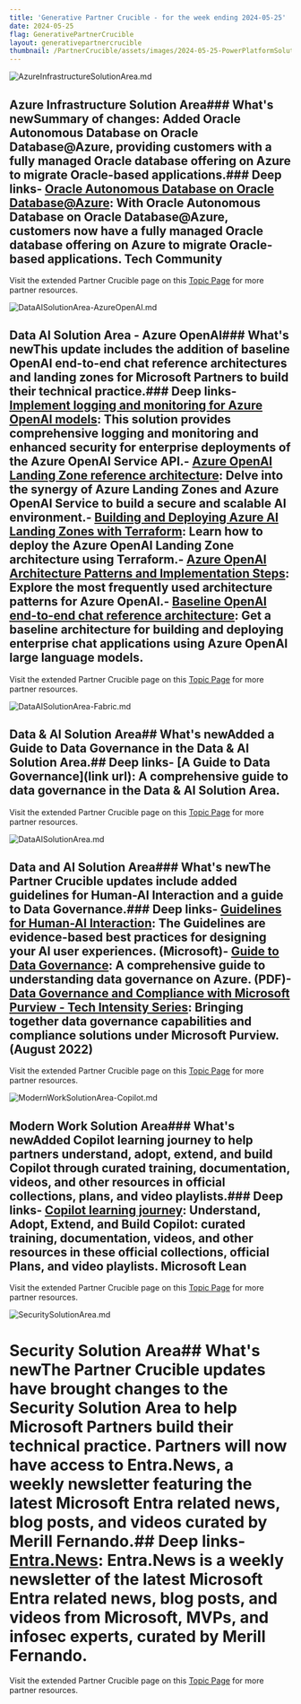 ```yaml
---
title: 'Generative Partner Crucible - for the week ending 2024-05-25'
date: 2024-05-25
flag: GenerativePartnerCrucible
layout: generativepartnercrucible
thumbnail: /PartnerCrucible/assets/images/2024-05-25-PowerPlatformSolutionArea.md-image.png
---
```

![ AzureInfrastructureSolutionArea.md ]( /PartnerCrucible/assets/images/2024-05-25-AzureInfrastructureSolutionArea.md-image.png )
## Azure Infrastructure Solution Area### What's newSummary of changes: Added Oracle Autonomous Database on Oracle Database@Azure, providing customers with a fully managed Oracle database offering on Azure to migrate Oracle-based applications.### Deep links- [Oracle Autonomous Database on Oracle Database@Azure](https://techcommunity.microsoft.com/t5/oracle-on-azure-blog/innovate-with-oracle-autonomous-database-on-oracle-database/ba-p/4146669): With Oracle Autonomous Database on Oracle Database@Azure, customers now have a fully managed Oracle database offering on Azure to migrate Oracle-based applications. Tech Community

Visit the extended Partner Crucible page on this [Topic Page](https://lagimik.github.io/PartnerCrucible/AzureInfrastructureSolutionArea) for more partner resources.

![ DataAISolutionArea-AzureOpenAI.md ]( /PartnerCrucible/assets/images/2024-05-25-DataAISolutionArea-AzureOpenAI.md-image.png )
## Data AI Solution Area - Azure OpenAI### What's newThis update includes the addition of baseline OpenAI end-to-end chat reference architectures and landing zones for Microsoft Partners to build their technical practice.### Deep links- [Implement logging and monitoring for Azure OpenAI models](https://learn.microsoft.com/en-us/azure/architecture/example-scenario/ai/log-monitor-azure-openai): This solution provides comprehensive logging and monitoring and enhanced security for enterprise deployments of the Azure OpenAI Service API.- [Azure OpenAI Landing Zone reference architecture](https://techcommunity.microsoft.com/t5/azure-architecture-blog/azure-openai-landing-zone-reference-architecture/ba-p/3882102): Delve into the synergy of Azure Landing Zones and Azure OpenAI Service to build a secure and scalable AI environment.- [Building and Deploying Azure AI Landing Zones with Terraform](https://techcommunity.microsoft.com/t5/azure-architecture-blog/empowering-ai-building-and-deploying-azure-ai-landing-zones-with/ba-p/3891249): Learn how to deploy the Azure OpenAI Landing Zone architecture using Terraform.- [Azure OpenAI Architecture Patterns and Implementation Steps](https://techcommunity.microsoft.com/t5/ai-azure-ai-services-blog/azure-openai-architecture-patterns-and-implementation-steps/ba-p/3979934): Explore the most frequently used architecture patterns for Azure OpenAI.- [Baseline OpenAI end-to-end chat reference architecture](https://learn.microsoft.com/en-us/azure/architecture/ai-ml/architecture/baseline-openai-e2e-chat): Get a baseline architecture for building and deploying enterprise chat applications using Azure OpenAI large language models.

Visit the extended Partner Crucible page on this [Topic Page](https://lagimik.github.io/PartnerCrucible/DataAISolutionArea-AzureOpenAI) for more partner resources.

![ DataAISolutionArea-Fabric.md ]( /PartnerCrucible/assets/images/2024-05-25-DataAISolutionArea-Fabric.md-image.png )
## Data & AI Solution Area## What's newAdded a Guide to Data Governance in the Data & AI Solution Area.## Deep links- [A Guide to Data Governance](link url): A comprehensive guide to data governance in the Data & AI Solution Area.

Visit the extended Partner Crucible page on this [Topic Page](https://lagimik.github.io/PartnerCrucible/DataAISolutionArea-Fabric) for more partner resources.

![ DataAISolutionArea.md ]( /PartnerCrucible/assets/images/2024-05-25-DataAISolutionArea.md-image.png )
## Data and AI Solution Area### What's newThe Partner Crucible updates include added guidelines for Human-AI Interaction and a guide to Data Governance.### Deep links- [Guidelines for Human-AI Interaction](https://www.microsoft.com/en-us/haxtoolkit/ai-guidelines/): The Guidelines are evidence-based best practices for designing your AI user experiences. (Microsoft)- [Guide to Data Governance](./Docs/Guided%20purview%20learning%20path%20-%20CAN%20FY23-%20kickoff.pdf): A comprehensive guide to understanding data governance on Azure. (PDF)- [Data Governance and Compliance with Microsoft Purview - Tech Intensity Series](https://msuspartners.eventbuilder.com/EnablePurview): Bringing together data governance capabilities and compliance solutions under Microsoft Purview. (August 2022)

Visit the extended Partner Crucible page on this [Topic Page](https://lagimik.github.io/PartnerCrucible/DataAISolutionArea) for more partner resources.

![ ModernWorkSolutionArea-Copilot.md ]( /PartnerCrucible/assets/images/2024-05-25-ModernWorkSolutionArea-Copilot.md-image.png )
## Modern Work Solution Area### What's newAdded Copilot learning journey to help partners understand, adopt, extend, and build Copilot through curated training, documentation, videos, and other resources in official collections, plans, and video playlists.### Deep links- [Copilot learning journey](https://learn.microsoft.com/en-us/copilot/): Understand, Adopt, Extend, and Build Copilot: curated training, documentation, videos, and other resources in these official collections, official Plans, and video playlists. Microsoft Lean

Visit the extended Partner Crucible page on this [Topic Page](https://lagimik.github.io/PartnerCrucible/ModernWorkSolutionArea-Copilot) for more partner resources.

![ SecuritySolutionArea.md ]( /PartnerCrucible/assets/images/2024-05-25-SecuritySolutionArea.md-image.png )
# Security Solution Area## What's newThe Partner Crucible updates have brought changes to the Security Solution Area to help Microsoft Partners build their technical practice. Partners will now have access to Entra.News, a weekly newsletter featuring the latest Microsoft Entra related news, blog posts, and videos curated by Merill Fernando.## Deep links- [Entra.News](https://entra.news/?utm_campaign=subscribe-page-share-screen&utm_medium=web): Entra.News is a weekly newsletter of the latest Microsoft Entra related news, blog posts, and videos from Microsoft, MVPs, and infosec experts, curated by Merill Fernando.

Visit the extended Partner Crucible page on this [Topic Page](https://lagimik.github.io/PartnerCrucible/SecuritySolutionArea) for more partner resources.

